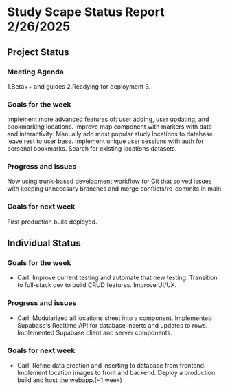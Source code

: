 # Study Scape Status Report 2/26/2025

## Project Status

### Meeting Agenda
1.Beta++ and guides
2.Readying for deployment
3.

### Goals for the week
Implement more advanced features of: user adding, user updating, and bookmarking locations. Improve map component with markers with data and interactivity. Manually add most popular study locations to database leave rest to user base. Implement unique user sessions with auth for personal bookmarks. Search for existing locations datasets.

### Progress and issues
Now using trunk-based development workflow for Git that solved issues with keeping unneccsary branches and merge conflicts/re-commits in main.

### Goals for next week
First production build deployed.

## Individual Status

### Goals for the week
- Carl: Improve current testing and automate that new testing. Transition to full-stack dev to build CRUD features. Improve UI/UX.


### Progress and issues
- Carl: Modularized all locations sheet into a component. Implemented Supabase's Realtime API for database inserts and updates to rows. Implemented Supabase client and server components.


### Goals for next week
- Carl: Refine data creation and inserting to database from frontend. Implement location images to front and backend. Deploy a production build and host the webapp.(~1 week)
